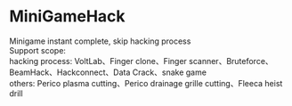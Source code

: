 # MiniGameHack
Minigame instant complete, skip hacking process \
Support scope: \
hacking process: VoltLab、Finger clone、Finger scanner、Bruteforce、BeamHack、Hackconnect、Data Crack、snake game \
others: Perico plasma cutting、Perico drainage grille cutting、Fleeca heist drill
